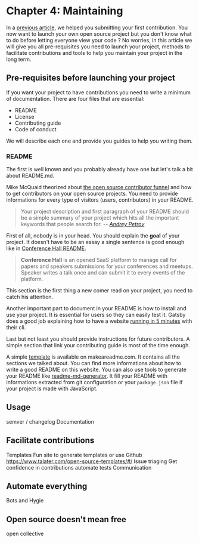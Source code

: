 # Chapter 4: Maintaining

In a [previous article](https://oss.zenika.com/white-paper/getting-started), we helped you submitting your first contribution. You now want to launch your own open source project but you don't know what to do before letting everyone view your code ? No worries, in this article we will give you all pre-requisites you need to launch your project, methods to facilitate contributions and tools to help you maintain your project in the long term.

## Pre-requisites before launching your project

If you want your project to have contributions you need to write a minimum of documentation. There are four files that are essential:

- README
- License
- Contributing guide
- Code of conduct

We will describe each one and provide you guides to help you writing them.

### README

The first is well known and you probably already have one but let's talk a bit about README.md. 

Mike McQuaid theorized about [the open source contributor funnel](https://mikemcquaid.com/2018/08/14/the-open-source-contributor-funnel-why-people-dont-contribute-to-your-open-source-project/) and how to get contributors on your open source projects. You need to provide informations for every type of visitors (users, contributors) in your README.

> Your project description and first paragraph of your README should be a simple summary of your project which hits all the important keywords that people search for.
> -- [<cite>Andrey Petrov</cite>](https://medium.com/code-zen/how-to-maintain-a-successful-open-source-project-aaa2a5437d3a)

First of all, nobody is in your head. You should explain the **goal** of your project. It doesn't have to be an essay a single sentence is good enough like in [Conference Hall README](https://github.com/bpetetot/conference-hall).

> **Conference Hall** is an opened SaaS platform to manage call for papers and speakers submissions for your conferences and meetups. Speaker writes a talk once and can submit it to every events of the platform.

This section is the first thing a new comer read on your project, you need to catch his attention.

Another important part to document in your README is how to install and use your project. It is essential for users so they can easily test it. Gatsby does a good job explaining how to have a website [running in 5 minutes](https://github.com/gatsbyjs/gatsby#-get-up-and-running-in-5-minutes) with their cli. 

Last but not least you should provide instructions for future contributors. A simple section that link your contributing guide is most of the time enough.

A simple [template](https://www.makeareadme.com/#template-1) is available on makeareadme.com. It contains all the sections we talked about. You can find more informations about how to write a good README on this website. You can also use tools to generate your README like [readme-md-generator](https://github.com/kefranabg/readme-md-generator). It fill your README with informations extracted from git configuration or your `package.json` file if your project is made with JavaScript.

## Usage 

semver / changelog
Documentation

## Facilitate contributions

Templates
Fun site to generate templates or use Github https://www.talater.com/open-source-templates/#/
Issue triaging
Get confidence in contributions automate tests
Communication

## Automate everything

Bots and Hygie

## Open source doesn't mean free

open collective

